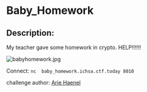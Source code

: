 
# Baby_Homework
## Description:
My teacher gave some homework in crypto. HELP!!!!!!

![babyhomework.jpg](/files/032b94a29a9685eff43420ae315cd2b8/babyhomework.jpg)

Connect: `nc  baby_homework.ichsa.ctf.today 8010`

challenge author: [Arie Haenel](https://twitter.com/Schtrudel)

